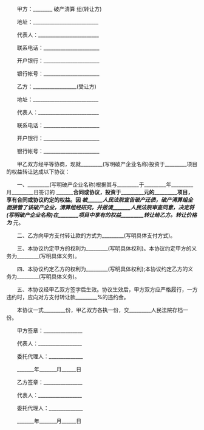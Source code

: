 
 　　甲方：________
破产清算
组(转让方)
 
 　　地址：___________________________
 
 　　代表人：_________________________
 
 　　联系电话：_______________________
 
 　　开户银行：_______________________
 
 　　银行帐号：_______________________
 
 　　乙方：__________________(受让方)
 
 　　地址：___________________________
 
 　　代表人：_________________________
 
 　　联系电话：_______________________
 
 　　开户银行：_______________________
 
 　　银行帐号：_______________________
 
 　　甲乙双方经平等协商，现就_________(写明破产企业名称)投资于_________项目的权益转让达成以下协议：
 
 　　一、_________(写明破产企业名称)根据其与_________于_________年_________月_________日签订的 _________合同或协议，投资于_________元的_________项目，享有合同或协议约定的权益。因 _______被______人民法院宣告破产还债，_________破产清算组全面接管了该破产企业，清算组经研究，并报请_______人民法院审查同意，决定将_________(写明破产企业名称)在________项目中享有的权益_________转让给乙方。转让价格为_________ 元。
 
 　　二、乙方向甲方支付转让款的方式为_________(写明具体支付方式)。
 
 　　三、本协议约定甲方的权利为_________(写明具体权利)。本协议约定甲方的义务为_________(写明具体义务)。
 
 　　四、本协议约定乙方的权利为_________(写明具体权利);本协议约定乙方的义务为_________(写明具体义务)。
 
 　　五、本协议经甲乙双方签字后生效。协议生效后，甲方双方应严格履行，一方违约时，应向对方支付转让款_________%的违约金。
 
 　　本协议一式_________份，甲乙双方各执一份，交_________人民法院存档一份。
 
 　　甲方签章：________________
 
 　　代表人：__________________
 
 　　委托代理人：______________
 
 　　_______年_______月______日
 
 　　乙方签章：________________
 
 　　代表人：__________________
 
 　　委托代理人：______________
 
 　　_______年_______月______日
 
 

 
 
 
 
 
  


  
 

  


  


  
 
 
 
 


